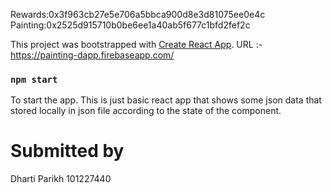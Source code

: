 Rewards:0x3f963cb27e5e706a5bbca900d8e3d81075ee0e4c
Painting:0x2525d915710b0be6ee1a40ab5f677c1bfd2fef2c 

This project was bootstrapped with [Create React App](https://github.com/facebook/create-react-app).
 URL :- https://painting-dapp.firebaseapp.com/

### `npm start`

To start the app.
This is just basic react app that shows some json data that stored locally in json file according to the state of the component.

# Submitted by
Dharti Parikh
101227440
